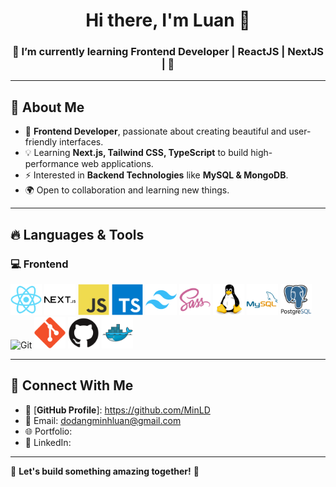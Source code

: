 <h1 align="center">Hi there, I'm Luan 👋</h1>
<h3 align="center">🚀 I’m currently learning Frontend Developer | ReactJS | NextJS |  🚀</h3>

---

## 📌 **About Me**
- 🎯 **Frontend Developer**, passionate about creating beautiful and user-friendly interfaces.
- 💡 Learning **Next.js, Tailwind CSS, TypeScript** to build high-performance web applications.
- ⚡ Interested in **Backend Technologies** like **MySQL & MongoDB**.
- 🌍 Open to collaboration and learning new things.

---

## 🔥 **Languages & Tools**  

### 💻 **Frontend**  
<p align="left">
  <img src="https://raw.githubusercontent.com/devicons/devicon/master/icons/react/react-original.svg" alt="React" width="50" height="50"/>
  <img src="https://raw.githubusercontent.com/devicons/devicon/master/icons/nextjs/nextjs-original-wordmark.svg" alt="Next.js" width="50" height="50"/>
  <img src="https://raw.githubusercontent.com/devicons/devicon/master/icons/javascript/javascript-original.svg" alt="JavaScript" width="50" height="50"/>
  <img src="https://raw.githubusercontent.com/devicons/devicon/master/icons/typescript/typescript-original.svg" alt="TypeScript" width="50" height="50"/>
  <img src="https://raw.githubusercontent.com/devicons/devicon/master/icons/tailwindcss/tailwindcss-original.svg" alt="Tailwind CSS" width="50" height="50"/>
   <img src="https://raw.githubusercontent.com/devicons/devicon/master/icons/sass/sass-original.svg" alt="Sass" width="50" height="50"/>
  <img src="https://raw.githubusercontent.com/devicons/devicon/master/icons/linux/linux-original.svg" alt="Sass" width="50" height="50"/>
    <img src="https://raw.githubusercontent.com/devicons/devicon/master/icons/mysql/mysql-original-wordmark.svg" alt="Sass" width="50" height="50"/>
     <img src="https://raw.githubusercontent.com/devicons/devicon/master/icons/postgresql/postgresql-original-wordmark.svg" alt="Sass" width="50" height="50"/>
   <img src="https://vite.dev/logo.svg" alt="Git" width="50" height="50"/>
  <img src="https://raw.githubusercontent.com/devicons/devicon/master/icons/git/git-original.svg" alt="Git" width="50" height="50"/>
  <img src="https://raw.githubusercontent.com/devicons/devicon/master/icons/github/github-original.svg" alt="GitHub" width="50" height="50"/>
  <img src="https://raw.githubusercontent.com/devicons/devicon/master/icons/docker/docker-original.svg" alt="Docker" width="50" height="50"/>
</p>

---

## 🤝 **Connect With Me**
- 🔗 [**GitHub Profile**]: https://github.com/MinLD
- 📧 Email: dodangminhluan@gmail.com
- 🌐 Portfolio: 
- 💼 LinkedIn:

---

🚀 **Let's build something amazing together!** 🚀
